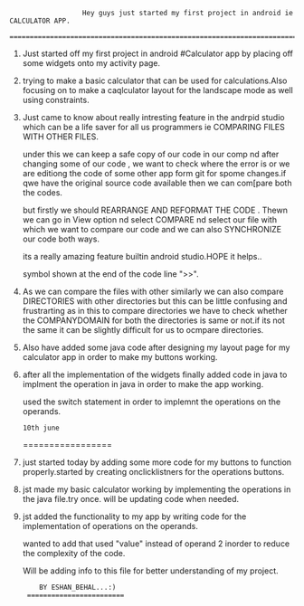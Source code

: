                       Hey guys just started my first project in android ie CALCULATOR APP.
                   =========================================================================



1. Just started off my first project in android #Calculator app by placing off some widgets onto my 
   activity page.

2. trying to make a basic calculator that can be used for calculations.Also focusing on to make a caqlculator 
   layout for the landscape mode as well using constraints.

3. Just came to know about really intresting feature in the andrpid studio which can be a life saver for all us
   programmers ie COMPARING FILES WITH OTHER FILES.

   under this we can keep a safe copy of our code in our comp nd after changing some of our code , we want to check where
   the error is or we are editiong the code of some other app form git for spome changes.if qwe have the original source 
   code available then we can com[pare both the codes.

   but firstly we should REARRANGE AND REFORMAT THE CODE . Thewn we can go in View option nd select COMPARE nd select our file
   with which we want to compare our code and we can also SYNCHRONIZE our code both ways.
   
   its a really amazing feature builtin android studio.HOPE it helps..

   
    symbol shown at the end of the code line ">>".

4. As we can compare the files with other similarly we can also compare DIRECTORIES with other directories but this can be little
   confusing and frustrarting as in this to compare directories we have to check whether the COMPANYDOMAIN for both the directories 
   is same or not.if its not the same it can be slightly difficult for us to ocmpare directories.

5. Also have added some java code after designing my layout page for my calculator app in order to make my buttons working.

6. after all the implementation of the widgets finally added code in java to implment the operation in java in order to make the app
   working.

   used the switch statement in order to implemnt the operations on the operands.




       10th june
   =================


1. just started today by adding some more code for my buttons to function properly.started by creating onclicklistners for the operations
   buttons.

2. jst made my basic calculator working by implementing the operations in the java file.try once. will be updating code when needed.

3. jst added the functionality to my app by writing code for the implementation of operations on the operands.

   wanted to add that used "value" instead of operand 2 inorder to reduce the complexity of the code.









   Will be adding info to this file for better understanding of my project.








           BY ESHAN_BEHAL...:)
        ========================


